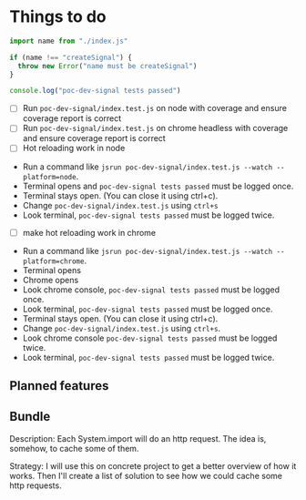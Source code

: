 # Things to do

```javascript
import name from "./index.js"

if (name !== "createSignal") {
  throw new Error("name must be createSignal")
}

console.log("poc-dev-signal tests passed")
```

- [ ] Run `poc-dev-signal/index.test.js` on node with coverage and ensure coverage report is correct
- [ ] Run `poc-dev-signal/index.test.js` on chrome headless with coverage and ensure coverage report is correct
- [ ] Hot reloading work in node

* Run a command like `jsrun poc-dev-signal/index.test.js --watch --platform=node`.
* Terminal opens and `poc-dev-signal tests passed` must be logged once.
* Terminal stays open. (You can close it using ctrl+c).
* Change `poc-dev-signal/index.test.js` using `ctrl+s`
* Look terminal, `poc-dev-signal tests passed` must be logged twice.

- [ ] make hot reloading work in chrome

* Run a command like `jsrun poc-dev-signal/index.test.js --watch --platform=chrome`.
* Terminal opens
* Chrome opens
* Look chrome console, `poc-dev-signal tests passed` must be logged once.
* Look terminal, `poc-dev-signal tests passed` must be logged once.
* Terminal stays open. (You can close it using ctrl+c).
* Change `poc-dev-signal/index.test.js` using `ctrl+s`.
* Look chrome console `poc-dev-signal tests passed` must be logged twice.
* Look terminal, `poc-dev-signal tests passed` must be logged twice.

## Planned features

## Bundle

Description: Each System.import will do an http request. The idea is, somehow, to cache some of them.

Strategy: I will use this on concrete project to get a better overview of how it works. Then I'll create a list of solution to see how we could cache some http requests.
